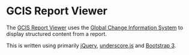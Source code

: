 GCIS Report Viewer
===================

The [GCIS Report Viewer](http://bduggan.github.io/gcis-report-viewer/)
uses the [Global Change Information System](http://data.globalchange.gov)
to display structured content from a report.

This is written using primarily [jQuery](http://jquery.com),
 [underscore.js](http://underscorejs.org) and [Bootstrap 3](http://getbootstrap.com).

